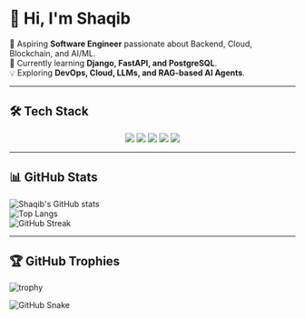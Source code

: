 
# 👋 Hi, I'm Shaqib  

🚀 Aspiring **Software Engineer** passionate about Backend, Cloud, Blockchain, and AI/ML.  
🌱 Currently learning **Django, FastAPI, and PostgreSQL**.  
💡 Exploring **DevOps, Cloud, LLMs, and RAG-based AI Agents**.  

---

## 🛠️ Tech Stack  

<p align="center">
  <!-- Programming Languages -->
  <img src="https://skillicons.dev/icons?i=python" />
  <!-- Frameworks -->
  <img src="https://skillicons.dev/icons?i=django,fastapi" />
  <!-- Databases -->
  <img src="https://skillicons.dev/icons?i=postgresql,mysql" />
  <!-- DevOps / Cloud -->
  <img src="https://skillicons.dev/icons?i=docker,git,github,linux,aws" />
  <!-- AI/ML -->
  <img src="https://skillicons.dev/icons?i=tensorflow,pytorch" />
</p>

---

## 📊 GitHub Stats  

![Shaqib's GitHub stats](https://github-readme-stats.vercel.app/api?username=shaqibqureshi&show_icons=true&theme=tokyonight)  
![Top Langs](https://github-readme-stats.vercel.app/api/top-langs/?username=shaqibqureshi&layout=compact&theme=tokyonight)  
![GitHub Streak](https://streak-stats.demolab.com?user=shaqibqureshi&theme=tokyonight&hide_border=true)  

---

## 🏆 GitHub Trophies  

![trophy](https://github-profile-trophy.vercel.app/?username=shaqibqureshi&theme=onedark&row=1&column=6)

![GitHub Snake](https://raw.githubusercontent.com/shaqibqureshi/shaqibqureshi/output/github-snake.svg)





